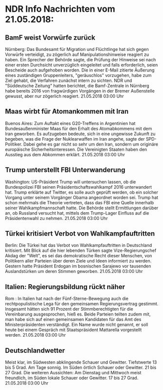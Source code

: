 # NDR Info Nachrichten vom 21.05.2018:


## BamF weist Vorwürfe zurück
Nürnberg:      Das Bundesamt für Migration und Flüchtlinge hat sich gegen Vorwürfe verteidigt, zu zögerlich auf Manipulationshinweise reagiert zu haben. Ein Sprecher der Behörde sagte, die Prüfung der Hinweise sei nach einer ersten Durchsicht unverzüglich eingeleitet und falls erforderlich, seien Bescheide auch aufgehoben worden. Die in einer E-Mail zitierte Äußerung eines zuständigen Gruppenleiters, "geräuschlos" vorzugehen, habe zum Ziel gehabt, die Verfahren zunächst intern zu sichten. NDR und "Süddeutsche Zeitung" hatten berichtet, die Bamf-Zentrale in Nürnberg habe bereits 2016 von fragwürdigen Vorgängen in der Bremer Außenstelle gewusst, aber nur zögerlich reagiert. 21.05.2018 03:00 Uhr 

## Maas wirbt für Atomankommen mit Iran
Buenos Aires: Zum Auftakt eines G20-Treffens in Argentinien hat Bundesaußenminister Maas für den Erhalt des Atomabkommens mit dem Iran geworben. Es aufzugeben bedeute, sich in eine ungewisse Zukunft zu begeben, was die Frage der Nuklearwaffen im Iran angehe, sagte der SPD-Politiker. Dabei gehe es gar nicht so sehr um den Iran, sondern um originäre europäische Sicherheitsinteressen. Die Vereinigten Staaten haben den Ausstieg aus dem Abkommen erklärt. 21.05.2018 03:00 Uhr 

## Trump unterstellt FBI Unterwanderung
Washington: US-Präsident Trump will untersuchen lassen, ob die Bundespolizei FBI seinen Präsidentschaftswahlkampf 2016 unterwandert hat. Trump erklärte auf Twitter, es solle auch geprüft werden, ob ein solcher Vorgang unter seinem Vorgänger Obama angeordnet worden sei. Trump hat schon mehrmals die Theorie vertreten, dass das FBI eine Quelle innerhalb seiner Wahlkampfmannschaft hatte. Die Behörde stellt Ermittlungen darüber an, ob Russland versucht hat, mittels dem Trump-Lager Einfluss auf die Präsidentenwahl zu nehmen. 21.05.2018 03:00 Uhr 

## Türkei kritisiert Verbot von Wahlkampfauftritten
Berlin: Die Türkei hat das Verbot von Wahlkampfauftritten in Deutschland kritisiert. Mit Blick auf die hier lebenden Türken sagte Vize-Regierungschef Akdag der "Welt", es sei das demokratische Recht dieser Menschen, von Politikern aller Parteien über deren Ziele und Ideen informiert zu werden. Gestern hatte Präsident Erdogan im bosnischen Sarajewo vor tausenden Auslandstürken um deren Stimmen geworben. 21.05.2018 03:00 Uhr 

## Italien: Regierungsbildung rückt näher
Rom : In Italien hat nach der Fünf-Sterne-Bewegung auch die rechtpopulistische Lega für den gemeinsamen Regierungsvertrag gestimmt. Insgesamt hätten sich 91 Prozent der Stimmberechtigten für die Vereinbarung ausgesprochen, hieß es. Beide Parteien teilten zudem mit, man habe sich auf einen gemeinsamen Kandidaten für das Amt des Ministerpräsidenten verständigt. Ein Name wurde nicht genannt, er soll heute bei einem Gespräch mit Staatspräsident Mattarella vorgestellt werden. 21.05.2018 03:00 Uhr 

## Deutschlandwetter
Meist klar, im Südwesten abklingende Schauer und Gewitter. Tiefstwerte 13 bis 5 Grad. Am Tage sonnig. Im Süden örtlich Schauer oder Gewitter. 21 bis 27 Grad. Die weiteren Aussichten: Am Dienstag und Mittwoch meist freundlich, im Süden lokale Schauer oder Gewitter. 17 bis 27 Grad. 21.05.2018 03:00 Uhr 
